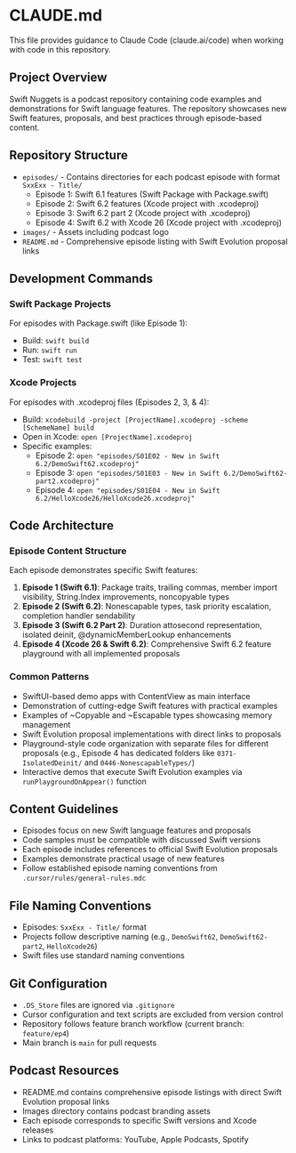 # CLAUDE.md

This file provides guidance to Claude Code (claude.ai/code) when working with code in this repository.

## Project Overview

Swift Nuggets is a podcast repository containing code examples and demonstrations for Swift language features. The repository showcases new Swift features, proposals, and best practices through episode-based content.

## Repository Structure

- `episodes/` - Contains directories for each podcast episode with format `SxxExx - Title/`
  - Episode 1: Swift 6.1 features (Swift Package with Package.swift)
  - Episode 2: Swift 6.2 features (Xcode project with .xcodeproj)
  - Episode 3: Swift 6.2 part 2 (Xcode project with .xcodeproj)
  - Episode 4: Swift 6.2 with Xcode 26 (Xcode project with .xcodeproj)
- `images/` - Assets including podcast logo
- `README.md` - Comprehensive episode listing with Swift Evolution proposal links

## Development Commands

### Swift Package Projects
For episodes with Package.swift (like Episode 1):
- Build: `swift build`
- Run: `swift run`
- Test: `swift test`

### Xcode Projects
For episodes with .xcodeproj files (Episodes 2, 3, & 4):
- Build: `xcodebuild -project [ProjectName].xcodeproj -scheme [SchemeName] build`
- Open in Xcode: `open [ProjectName].xcodeproj`
- Specific examples:
  - Episode 2: `open "episodes/S01E02 - New in Swift 6.2/DemoSwift62.xcodeproj"`
  - Episode 3: `open "episodes/S01E03 - New in Swift 6.2/DemoSwift62-part2.xcodeproj"`
  - Episode 4: `open "episodes/S01E04 - New in Swift 6.2/HelloXcode26/HelloXcode26.xcodeproj"`

## Code Architecture

### Episode Content Structure
Each episode demonstrates specific Swift features:

1. **Episode 1 (Swift 6.1)**: Package traits, trailing commas, member import visibility, String.Index improvements, noncopyable types
2. **Episode 2 (Swift 6.2)**: Nonescapable types, task priority escalation, completion handler sendability
3. **Episode 3 (Swift 6.2 Part 2)**: Duration attosecond representation, isolated deinit, @dynamicMemberLookup enhancements
4. **Episode 4 (Xcode 26 & Swift 6.2)**: Comprehensive Swift 6.2 feature playground with all implemented proposals

### Common Patterns
- SwiftUI-based demo apps with ContentView as main interface
- Demonstration of cutting-edge Swift features with practical examples
- Examples of ~Copyable and ~Escapable types showcasing memory management
- Swift Evolution proposal implementations with direct links to proposals
- Playground-style code organization with separate files for different proposals (e.g., Episode 4 has dedicated folders like `0371-IsolatedDeinit/` and `0446-NonescapableTypes/`)
- Interactive demos that execute Swift Evolution examples via `runPlaygroundOnAppear()` function

## Content Guidelines

- Episodes focus on new Swift language features and proposals
- Code samples must be compatible with discussed Swift versions
- Each episode includes references to official Swift Evolution proposals
- Examples demonstrate practical usage of new features
- Follow established episode naming conventions from `.cursor/rules/general-rules.mdc`

## File Naming Conventions

- Episodes: `SxxExx - Title/` format
- Projects follow descriptive naming (e.g., `DemoSwift62`, `DemoSwift62-part2`, `HelloXcode26`)
- Swift files use standard naming conventions

## Git Configuration

- `.DS_Store` files are ignored via `.gitignore`
- Cursor configuration and text scripts are excluded from version control
- Repository follows feature branch workflow (current branch: `feature/ep4`)
- Main branch is `main` for pull requests

## Podcast Resources

- README.md contains comprehensive episode listings with direct Swift Evolution proposal links
- Images directory contains podcast branding assets
- Each episode corresponds to specific Swift versions and Xcode releases
- Links to podcast platforms: YouTube, Apple Podcasts, Spotify